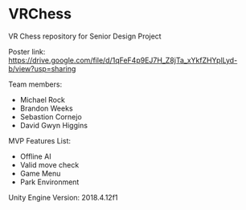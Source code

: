 # VRChess
VR Chess repository for Senior Design Project

Poster link: https://drive.google.com/file/d/1qFeF4p9EJ7H_Z8jTa_xYkfZHYplLyd-b/view?usp=sharing 

Team members:
- Michael Rock
- Brandon Weeks
- Sebastion Cornejo
- David Gwyn Higgins

MVP Features List:
- Offline AI
- Valid move check
- Game Menu
- Park Environment

Unity Engine Version: 2018.4.12f1
